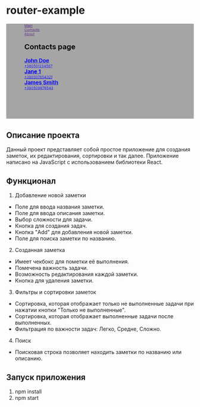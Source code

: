 # router-example

 
![](https://github.com/Rediska23/router-example/blob/main/image.png?raw=true)

## Описание проекта
Данный проект представляет собой простое приложение для создания заметок, их редактирования, сортировки и так далее. 
Приложение написано на JavaScript с использованием библиотеки React.

## Функционал

 1. Добавление новой заметки
 * Поле для ввода названия заметки.
 * Поле для ввода описания заметки.
 * Выбор сложности для задачи.
 * Кнопка для создания задач.
 * Кнопка "Add" для добавления новой заметки.
 * Поле для поиска заметки по названию.

 2. Созданная заметка
 * Имеет чекбокс для пометки её выполнения.
 * Помечена важность задачи.
 * Возможность редактирования каждой заметки.
 * Кнопка для удаления заметки.

 3. Фильтры и сортировки заметок
 * Сортировка, которая отображает только не выполненные задачи при нажатии кнопки "Только не выполненные".
 * Сортировка, которая отображает выполненные задачи после выполненных.
 * Фильтрация по важности задач: Легко, Средне, Сложно.
   
 4. Поиск
 * Поисковая строка позволяет находить заметки по названию или описанию.
   
## Запуск приложения 
1. npm install
2. npm start

